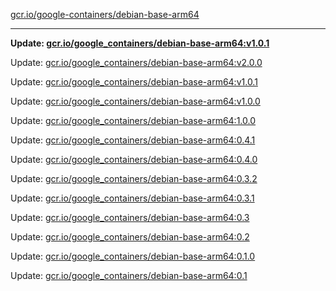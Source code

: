 [gcr.io/google-containers/debian-base-arm64](https://hub.docker.com/r/cruse/debian-base-arm64/tags/) 

----
**Update: [gcr.io/google_containers/debian-base-arm64:v1.0.1](https://hub.docker.com/r/cruse/debian-base-arm64/tags/)**

Update: [gcr.io/google_containers/debian-base-arm64:v2.0.0](https://hub.docker.com/r/cruse/debian-base-arm64/tags/)

Update: [gcr.io/google_containers/debian-base-arm64:v1.0.1](https://hub.docker.com/r/cruse/debian-base-arm64/tags/)

Update: [gcr.io/google_containers/debian-base-arm64:v1.0.0](https://hub.docker.com/r/cruse/debian-base-arm64/tags/)

Update: [gcr.io/google_containers/debian-base-arm64:1.0.0](https://hub.docker.com/r/cruse/debian-base-arm64/tags/)

Update: [gcr.io/google_containers/debian-base-arm64:0.4.1](https://hub.docker.com/r/cruse/debian-base-arm64/tags/)

Update: [gcr.io/google_containers/debian-base-arm64:0.4.0](https://hub.docker.com/r/cruse/debian-base-arm64/tags/)

Update: [gcr.io/google_containers/debian-base-arm64:0.3.2](https://hub.docker.com/r/cruse/debian-base-arm64/tags/)

Update: [gcr.io/google_containers/debian-base-arm64:0.3.1](https://hub.docker.com/r/cruse/debian-base-arm64/tags/)

Update: [gcr.io/google_containers/debian-base-arm64:0.3](https://hub.docker.com/r/cruse/debian-base-arm64/tags/)

Update: [gcr.io/google_containers/debian-base-arm64:0.2](https://hub.docker.com/r/cruse/debian-base-arm64/tags/)

Update: [gcr.io/google_containers/debian-base-arm64:0.1.0](https://hub.docker.com/r/cruse/debian-base-arm64/tags/)

Update: [gcr.io/google_containers/debian-base-arm64:0.1](https://hub.docker.com/r/cruse/debian-base-arm64/tags/)

